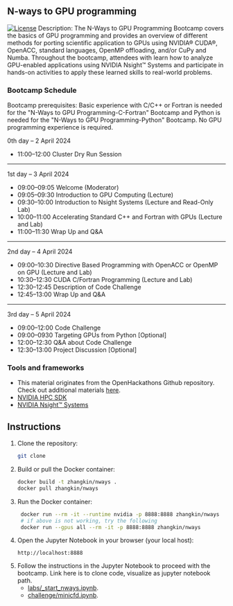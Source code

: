 

N-ways to GPU programming
---
[![License](https://img.shields.io/badge/License-Apache%202.0-blue.svg)](https://opensource.org/licenses/Apache-2.0) 
Description: The N-Ways to GPU Programming Bootcamp covers the basics of GPU programming and provides an overview of different methods for porting scientific application to GPUs using NVIDIA® CUDA®, OpenACC, standard languages, OpenMP offloading, and/or CuPy and Numba. Throughout the bootcamp, attendees with learn how to analyze GPU-enabled applications using NVIDIA Nsight™ Systems and participate in hands-on activities to apply these learned skills to real-world problems.

### Bootcamp Schedule

Bootcamp prerequisites: Basic experience with C/C++ or Fortran is needed for the "N-Ways to GPU Programming-C-Fortran" Bootcamp and Python is needed for the "N-Ways to GPU Programming-Python" Bootcamp. No GPU programming experience is required.

0th day – 2 April 2024

- 11:00–12:00	Cluster Dry Run Session

---

1st day – 3 April 2024

- 09:00–09:05	Welcome (Moderator)
- 09:05–09:30	Introduction to GPU Computing (Lecture)
- 09:30–10:00	Introduction to Nsight Systems (Lecture and Read-Only Lab)
- 10:00–11:00	Accelerating Standard C++ and Fortran with GPUs (Lecture and Lab)
- 11:00–11:30	Wrap Up and Q&A

---

2nd day – 4 April 2024

- 09:00–10:30	Directive Based Programming with OpenACC or OpenMP on GPU (Lecture and Lab)
- 10:30–12:30	CUDA C/Fortran Programming (Lecture and Lab)
- 12:30–12:45	Description of Code Challenge
- 12:45–13:00	Wrap Up and Q&A

---

3rd day – 5 April 2024

- 09:00–12:00	Code Challenge
- 09:00–0930	Targeting GPUs from Python [Optional]
- 12:00–12:30	Q&A about Code Challenge
- 12:30–13:00	Project Discussion [Optional]



### Tools and frameworks

- This material originates from the OpenHackathons Github repository. Check out additional materials [here](https://github.com/openhackathons-org).
- [NVIDIA HPC SDK](https://developer.nvidia.com/hpc-sdk)
- [NVIDIA Nsight™ Systems](https://developer.nvidia.com/nsight-systems)



## Instructions

1. Clone the repository:
   ```bash
   git clone 
    ```
2. Build or pull the Docker container:
   ```bash
   docker build -t zhangkin/nways .
   docker pull zhangkin/nways
   ```
3. Run the Docker container:
   ```bash
    docker run --rm -it --runtime nvidia -p 8888:8888 zhangkin/nways
    # if above is not working, try the following
    docker run --gpus all --rm -it -p 8888:8888 zhangkin/nways
    ```
4. Open the Jupyter Notebook in your browser (your local host):
   ```
   http://localhost:8888
   ```
5. Follow the instructions in the Jupyter Notebook to proceed with the bootcamp. Link here is to clone code, visualize as jupyter notebook path.
   - [labs/_start_nways.ipynb](_basic/_start_nways.ipynb).
   - [challenge/minicfd.ipynb](_challenge/minicfd.ipynb).